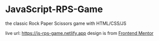 # JavaScript-RPS-Game
the classic Rock Paper Scissors game with HTML/CSS/JS


live url: https://js-rps-game.netlify.app
design is from [Frontend Mentor](https://www.frontendmentor.io/challenges)
